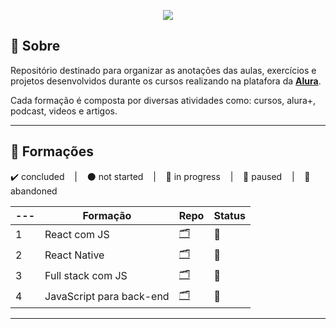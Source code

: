 <p align="center">
  <img src="https://cursos.alura.com.br/assets/images/logos/logo-alura.svg">
</p>

## 📌 Sobre
Repositório destinado para organizar as anotações das aulas, exercícios e projetos desenvolvidos durante os cursos realizando na platafora da **[Alura](https://www.alura.com.br/planos-cursos-online)**.

Cada formação é composta por diversas atividades como: cursos, alura+, podcast, videos e artigos.

---

## 📘 Formações
<p>
  ✔️ concluded &nbsp;&nbsp;&nbsp;|&nbsp;&nbsp;&nbsp;
  ⚫ not started &nbsp;&nbsp;&nbsp;|&nbsp;&nbsp;&nbsp;
  🔵 in progress &nbsp;&nbsp;&nbsp;|&nbsp;&nbsp;&nbsp;
  🔶 paused &nbsp;&nbsp;&nbsp;|&nbsp;&nbsp;&nbsp;
  🔴 abandoned 
</p>

| --- | Formação | Repo | Status |
| --- | --- | --- | --- |
| 1 | React com JS | [🗂️](./FormacaoReactComJS/) | 🔵 |
| 2 | React Native | [🗂️](./FormacaoReactNative/) | 🔵 |
| 3 | Full stack com JS | [🗂️](./FormacaoFullstackJS/) | 🔵 |
| 4 | JavaScript para back-end | [🗂️](./FormacaoJSParaBackEnd/) | 🔵 |

---


